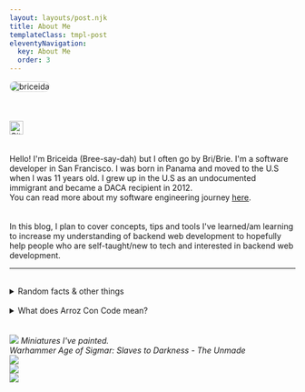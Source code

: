 ```yaml
---
layout: layouts/post.njk
title: About Me
templateClass: tmpl-post
eleventyNavigation:
  key: About Me
  order: 3
---
```


<div>
<img style="border-radius: 1rem; border: 0.1rem solid #ddd;
" src="https://i.imgur.com/xZDnOrOt.jpg" title="briceida" />

</div>
<br>
<br>
<br>
<a class="links" href="https://www.github.com/BMariscal/" target="_blank"><img src="https://camo.githubusercontent.com/2e70a6415486d5d7606d1bc1cdf0d9ec110c2320/68747470733a2f2f696d672e736869656c64732e696f2f6769746875622f666f6c6c6f776572732f424d6172697363616c2e7376673f6c6162656c3d476974487562267374796c653d736f6369616c" alt="GitHub" data-canonical-src="https://img.shields.io/github/followers/BMariscal.svg?label=GitHub&amp;style=social" style="max-width:100%; height:1.5rem;"></a>
<br>
<br>
<br>
<div>
Hello! I'm Briceida <span>(Bree-say-dah)</span> but I often go by Bri/Brie. I'm a software developer in San Francisco.
I was born in Panama and moved to the U.S when I was 11 years old. I grew up in the U.S as an undocumented immigrant and became a DACA recipient in 2012. <div>
You can read more about my software engineering journey <u><a href="https://medium.com/engineers-optimizely/from-security-guard-to-backend-engineer-how-the-i-own-it-scholarship-changed-my-life-ebf1d370ffc3" target="_blank">here</a></u>.
</div>
<br>
<br>
<div>
In this blog, I plan to cover concepts, tips and tools I've learned/am learning to increase my understanding of backend web development to hopefully help people who are self-taught/new to tech and interested in backend web development.
</div>
<hr>
</br>
<details>
<summary>Random facts & other things</summary>

<ul style="list-style-type: none;">
<li> I learned all I know about American '70s/'80s/'90s pop culture from VH1's <i>I Love the 70s/80s/90s</i> series and <i>Sentimental Journeys</i>
  by Joan Didion.
  </li>
  </br>
<li>
  My ancestors built the
  <a href="https://revista.drclas.harvard.edu/book/chinese-panam%C3%A1-also-have-story-tell%E2%80%A6" target="_blank"> Panama Railroad</a> and the
  <a href="http://blackexpat.com/new/magazine-archives/2009-new-year/back-in-the-day-west-indian-migrants/" target="_blank">Panama Canal</a>.
</li>
  </br>
<li>
  My mother is the strongest, most amazing woman I know. 
    </li>
    </br>
<img src="https://i.imgur.com/srkuXPOm.jpg" title="mom hugging her sunflowers" />
</br>
</br>
</br>

</br>
<li>
I still love Anthropology. Much like Philosophy, Anthropology doesn't pay well/at all, but it's still awesome. Anthropology makes you think about the world around you, the world that exists beyond what you can see. This field pushes us to self-reflect and think about how nature and nurture shape who we are as a species; how cultural constructs shape our laws, every day lives and behaviors.

<li>
As a multiracial and socially anxious person who has always felt like an outsider, Anthropology was/is a way for me to understand society and the world around me. I'm still interested in <i>Biopolitics</i> and how nature/culture impact how we interact and shape our world.
</li>
<li>
<blockquote>
<p>What is needed today is a fundamental re-experience of the oneness of all living things.</p>
<footer> —Albert Hofmann
</footer>
</blockquote>
</li>
</br>
</ul>
</details>
</div>
<div>
<br>
<details>
<summary>What does <span> Arroz Con Code</span> mean?</summary>
<br>
Literal translation: <i>Rice With Code.</i>
<br>
Back in Panama when I was a tiny Briceida, my mom always cooked arroz con pollo on birthdays and I remember eating arroz con coco with fried fish and candied bananas (<i>Platanos en Tentacion</i>) every time I went to my grandmother's home. Arroz con gandules was always and will always be my favorite dish. Rice-based dishes are a big staple in Latin American/Caribbean cusine.
<br>
<div>
Arroz Con Code is an amalgamation of two of the best things in life (imo), food and coding!
</div>
</details>
<br>
<br>
<div class="slideshow-container" style="max-width:90%;">

<div class="mySlides fade one">
  <img src="https://i.imgur.com/PRmKuAUl.jpg">
  <cite>Miniatures I've painted. </br> Warhammer Age of Sigmar: Slaves to Darkness - The Unmade
  </cite>
</div>

<div class="mySlides fade two">
  <img src="https://i.imgur.com/Ejt4Ytz.jpg">
  <div class="text"></div>
</div>

<div class="mySlides fade three">
  <img src="https://i.imgur.com/fIRnKGdl.jpg">
  <div class="text"></div>
</div>

<div class="mySlides fade four">
  <img src="https://i.imgur.com/IVl4fUbl.jpg">
  <div class="text"></div>
</div>
</div>
<br>

<div style="text-align:center">
  <span class="dot" onclick="currentSlide(1)"></span> 
  <span class="dot" onclick="currentSlide(2)"></span> 
  <span class="dot" onclick="currentSlide(3)"></span> 
  <span class="dot" onclick="currentSlide(4)"></span>
</div>
